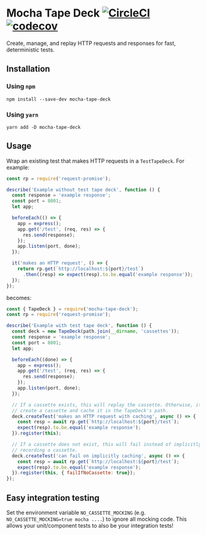 # Mocha Tape Deck [![CircleCI](https://circleci.com/gh/fossas/mocha-tape-deck.svg?style=svg)](https://circleci.com/gh/fossas/mocha-tape-deck) [![codecov](https://codecov.io/gh/fossas/mocha-tape-deck/branch/master/graph/badge.svg)](https://codecov.io/gh/fossas/mocha-tape-deck)
Create, manage, and replay HTTP requests and responses for fast, deterministic tests.

## Installation
### Using `npm`
`npm install --save-dev mocha-tape-deck`

### Using `yarn`
`yarn add -D mocha-tape-deck`

## Usage
Wrap an existing test that makes HTTP requests in a `TestTapeDeck`. For example:

```javascript
const rp = require('request-promise');

describe('Example without test tape deck', function () {
  const response = 'example response';
  const port = 8001;
  let app;

  beforeEach(() => {
    app = express();
    app.get('/test', (req, res) => {
      res.send(response);
    });
    app.listen(port, done);
  });

  it('makes an HTTP request', () => {
    return rp.get(`http://localhost:${port}/test`)
      .then((resp) => expect(resp).to.be.equal('example response'));
  });
});
```

becomes:

```javascript
const { TapeDeck } = require('mocha-tape-deck');
const rp = require('request-promise');

describe('Example with test tape deck', function () {
  const deck = new TapeDeck(path.join(__dirname, 'cassettes'));
  const response = 'example response';
  const port = 8001;
  let app;

  beforeEach((done) => {
    app = express();
    app.get('/test', (req, res) => {
      res.send(response);
    });
    app.listen(port, done);
  });

  // If a cassette exists, this will replay the cassette. Otherwise, it will
  // create a cassette and cache it in the TapeDeck's path.
  deck.createTest('makes an HTTP request with caching', async () => {
    const resp = await rp.get(`http://localhost:${port}/test`);
    expect(resp).to.be.equal('example response');
  }).register(this);

  // If a cassette does not exist, this will fail instead of implicitly
  // recording a cassette.
  deck.createTest('can fail on implicitly caching', async () => {
    const resp = await rp.get(`http://localhost:${port}/test`);
    expect(resp).to.be.equal('example response');
  }).register(this, { failIfNoCassette: true});
});
```

## Easy integration testing
Set the environment variable `NO_CASSETTE_MOCKING` (e.g. `NO_CASSETTE_MOCKING=true mocha ....`) to ignore all mocking code. This allows your unit/component tests to also be your integration tests!
